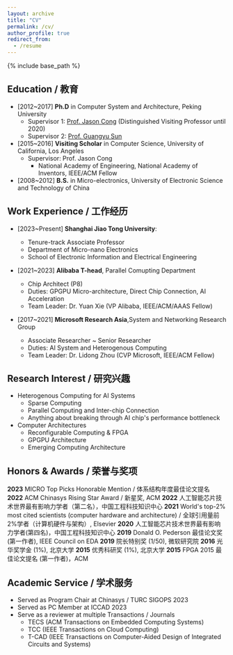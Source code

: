 ```yaml
---
layout: archive
title: "CV"
permalink: /cv/
author_profile: true
redirect_from:
  - /resume
---
```


{% include base_path %}

## Education / 教育

* [2012~2017] **Ph.D** in Computer System and Architecture, Peking University
  * Supervisor 1: [Prof. Jason Cong](https://vast.cs.ucla.edu/people/faculty/jason-cong) (Distinguished Visiting Professor until 2020)
  * Supervisor 2: [Prof. Guangyu Sun](https://ic.pku.edu.cn/szdw/zzjs/sjzdhyjsxtx1/sgy/index.htm)
* [2015~2016] **Visiting Scholar** in Computer Science, University of California, Los Angeles
  * Supervisor: Prof. Jason Cong
    * National Academy of Engineering, National Academy of Inventors, IEEE/ACM Fellow
* [2008~2012] **B.S.** in Micro-electronics, University of Electronic Science and Technology of China

## Work Experience / 工作经历

* [2023~Present] **Shanghai Jiao Tong University**:
  * Tenure-track Associate Professor
  * Department of Micro-nano Electronics
  * School of Electronic Information and Electrical Engineering

* [2021~2023] **Alibaba T-head**, Parallel Comupting Department
  * Chip Architect (P8)
  * Duties: GPGPU Micro-architecture, Direct Chip Connection, AI Acceleration
  * Team Leader: Dr. Yuan Xie (VP Alibaba, IEEE/ACM/AAAS Fellow)

* [2017~2021] **Microsoft Research Asia**,System and Networking Research Group
  * Associate Researcher ~ Senior Researcher
  * Duties: AI System and Heterogenous Computing
  * Team Leader: Dr. Lidong Zhou (CVP Microsoft, IEEE/ACM Fellow)
  
## Research Interest / 研究兴趣

* Heterogenous Computing for AI Systems
  * Sparse Computing
  * Parallel Computing and Inter-chip Connection
  * Anything about breaking through AI chip's performance bottleneck
* Computer Architectures
  * Reconfigurable Computing & FPGA
  * GPGPU Architecture
  * Emerging Computing Architecture

<!-- 
Publications
======
  <ul>{% for post in site.publications %}
    {% include archive-single-cv.html %}
  {% endfor %}</ul>
  
Talks
======
  <ul>{% for post in site.talks %}
    {% include archive-single-talk-cv.html %}
  {% endfor %}</ul>
  
Teaching
======
  <ul>{% for post in site.teaching %}
    {% include archive-single-cv.html %}
  {% endfor %}</ul>

-->

## Honors & Awards / 荣誉与奖项

  **2023** MICRO Top Picks Honorable Mention / 体系结构年度最佳论文提名 
  **2022** ACM Chinasys Rising Star Award / 新星奖, ACM 
  **2022** 人工智能芯片技术世界最有影响力学者（第二名），中国工程科技知识中心 
  **2021** World's top-2\% most cited scientists (computer hardware and architecture) / 全球引用量前2%学者（计算机硬件与架构）, Elsevier 
  **2020** 人工智能芯片技术世界最有影响力学者(第四名)，中国工程科技知识中心 
  **2019** Donald O. Pederson 最佳论文奖 (第一作者), IEEE Council on EDA 
  **2019** 院长特别奖 (1/50), 微软研究院 
  **2016** 光华奖学金 (1\%), 北京大学 
  **2015** 优秀科研奖 (1\%), 北京大学 
  **2015** FPGA 2015 最佳论文提名 (第一作者)，ACM 

## Academic Service / 学术服务

* Served as Program Chair at Chinasys / TURC SIGOPS 2023
* Served as PC Member at ICCAD 2023
* Serve as a reviewer at multiple Transactions / Journals
  * TECS (ACM Transactions on Embedded Computing Systems) 
  * TCC (IEEE Transactions on Cloud Computing)
  * T-CAD (IEEE Transactions on Computer-Aided Design of Integrated Circuits and Systems)

